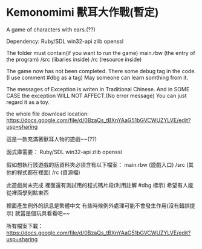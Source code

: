 Kemonomimi
獸耳大作戰(暫定)
==========

A game of characters with ears.(??)

Dependency:
 Ruby/SDL
 win32-api
 zlib
 openssl
 
The folder must contain(if you want to run the game)
 main.rbw (the entry of the program)
 /src     (libaries inside)
 /rc      (resource inside)

The game now has not been completed.
There some debug tag in the code.(I use comment #dbg as a tag)
May someone can learn somthing from it.

The messages of Exception is writen in Traditional Chinese.
And in SOME CASE the exception WILL NOT AFFECT.(No error message)
You can just regard it as a toy.


the whole file download location: <br>
https://docs.google.com/file/d/0BzaQs_tBXnYAaG51bGVCWUZYLVE/edit?usp=sharing


這是一款充滿著獸耳人物的遊戲~~(??)

函式庫需要：
 Ruby/SDL
 win32-api
 zlib
 openssl
 
假如想執行該遊戲的話資料夾必須含有以下檔案：
  main.rbw (遊戲入口)
  /src     (其他的程式都在裡面)
  /rc      (資源檔)
  
此遊戲尚未完成
裡面還有測試用的程式碼片段(利用註解 #dbg 標示)
希望有人能從裡面學到點東西

裡面產生例外的訊息是繁體中文
有些時候例外處理可能不會發生作用(沒有錯誤提示)
就當是個玩具看看吧~~

所有檔案下載：
https://docs.google.com/file/d/0BzaQs_tBXnYAaG51bGVCWUZYLVE/edit?usp=sharing
